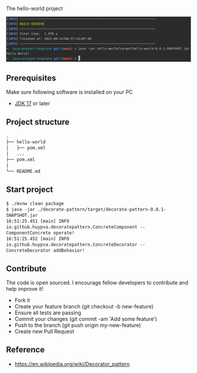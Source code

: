 The hello-world project

<div align="center">
    <img src="./assets/images/hello_world.png"/>
</div>

## Prerequisites
Make sure following software is installed on your PC
- [JDK 17](https://www.oracle.com/java/technologies/downloads/#java17) or later

## Project structure
```
.
├── hello-world
│   ├── pom.xml
│   ...
├── pom.xml
|
└── README.md
```

## Start project

```shell
$ ./mvnw clean package
$ java -jar ./decorate-pattern/target/decorate-pattern-0.0.1-SNAPSHOT.jar
16:51:25.451 [main] INFO io.github.huypva.decoratepattern.ConcreteComponent -- ComponentConcrete operate!
16:51:25.452 [main] INFO io.github.huypva.decoratepattern.ConcreteDecorator -- ConcreteDecorator addBehavior!
```

## Contribute
The code is open sourced. I encourage fellow developers to contribute and help improve it!

- Fork it
- Create your feature branch (git checkout -b new-feature)
- Ensure all tests are passing
- Commit your changes (git commit -am 'Add some feature')
- Push to the branch (git push origin my-new-feature)
- Create new Pull Request

## Reference
- https://en.wikipedia.org/wiki/Decorator_pattern